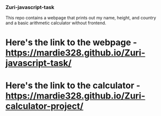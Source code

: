 ### Zuri-javascript-task

This repo contains a webpage that prints out my name, height, and country and a basic arithmetic calculator without frontend.
# Here's the link to the webpage - https://mardie328.github.io/Zuri-javascript-task/
# Here's the link to the calculator - https://mardie328.github.io/Zuri-calculator-project/
